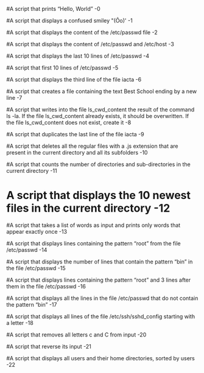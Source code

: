 #A script that prints “Hello, World” -0

#A script that displays a confused smiley "(Ôo)' -1

#A script that displays the content of the /etc/passwd file -2

#A script that displays the content of /etc/passwd and /etc/host -3

#A script that displays the last 10 lines of /etc/passwd -4

#A script that first 10 lines of /etc/passwd -5

#A script that displays the third line of the file iacta -6

#A script that creates a file containing the text Best School ending by a new line -7

#A script that writes into the file ls_cwd_content the result of the command ls -la. If the file ls_cwd_content already exists, it should be overwritten. If the file ls_cwd_content does not exist, create it -8

#A script that duplicates the last line of the file iacta -9

#A script that deletes all the regular files with a .js extension that are present in the current directory and all its subfolders -10

#A script that counts the number of directories and sub-directories in the current directory -11

# A script that displays the 10 newest files in the current directory -12

#A script that takes a list of words as input and prints only words that appear exactly once -13

#A script that displays lines containing the pattern “root” from the file /etc/passwd -14

#A script that displays the number of lines that contain the pattern “bin” in the file /etc/passwd -15

#A script that displays lines containing the pattern “root” and 3 lines after them in the file /etc/passwd -16

#A script that displays all the lines in the file /etc/passwd that do not contain the pattern “bin” -17

#A script that displays all lines of the file /etc/ssh/sshd_config starting with a letter -18

#A script that removes all letters c and C from input -20

#A script that reverse its input -21

#A script that displays all users and their home directories, sorted by users -22
